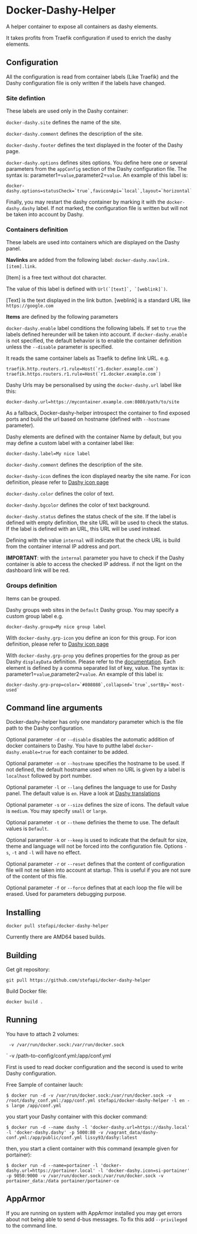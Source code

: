 # Docker-Dashy-Helper

A helper container to expose all containers as dashy elements.

It takes profits from Traefik configuration if used to enrich the dashy elements.

## Configuration

All the configuration is read from container labels (Like Traefik) and the Dashy configuration file is only written if the labels have changed.

### Site defintion

These labels are used only in the Dashy container:

`docker-dashy.site` defines the name of the site.

`docker-dashy.comment` defines the description of the site.

`docker-dashy.footer` defines the text displayed in the footer of the Dashy page.

`docker-dashy.options` defines sites options. You define here one or several parameters from the `appConfig` section of the Dashy configuration file. The syntax is: parameter1=`value`,parameter2=`value`. An example of this label is:
```
docker-dashy.options=statusCheck=`true`,faviconApi=`local`,layout=`horizontal`
```

Finally, you may restart the dashy container by marking it with the `docker-dashy.dashy` label. If not marked, the configuration file is written but will not be taken into account by Dashy.

###  Containers definition

These labels are used into containers which are displayed on the Dashy panel.

**Navlinks** are added from the following label: `docker-dashy.navlink.[item].link`.

[Item] is a free text without dot character.

The value of this label is defined with ```Url(`[text]`, `[weblink]`)```.

[Text] is the text displayed in the link button. [weblink] is a standard URL like `https://google.com`

**Items** are defined by the following parameters

`docker-dashy.enable` label conditions the following labels. If set to `true` the labels defined hereunder will be taken into account. if `docker-dashy.enable` is not specified, the default behavior is to enable the container definition unless the `--disable` parameter is specified.

It reads the same container labels as Traefik to define link URL. e.g.

```
traefik.http.routers.r1.rule=Host(`r1.docker.example.com`)
traefik.https.routers.r1.rule=Host(`r1.docker.example.com`)
```
Dashy Urls may be personalised by using the `docker-dashy.url` label like this:

````
docker-dashy.url=https://mycontainer.example.com:8080/path/to/site
````
As a fallback, Docker-dashy-helper introspect the container to find exposed ports and build the url based on hostname (defined with `--hostname` parameter).

Dashy elements are defined with the container Name by default, but you may define a custom label with a container label like:
```
docker-dashy.label=My nice label
```

`docker-dashy.comment` defines the description of the site.

`docker-dashy-icon` defines the icon displayed nearby the site name. For icon definition, please refer to [Dashy icon page](https://github.com/Lissy93/dashy/blob/master/docs/icons.md)

`docker-dashy.color` defines the color of text.

`docker-dashy.bgcolor` defines the color of text background.

`docker-dashy.status` defines the status check of the site.
If the label is defined with empty definition, the site URL will be used to check the status. If the label is defined with an URL, this URL will be used instead.

Defining with the value `internal` will indicate that the check URL is build from the container internal IP address and port.

**IMPORTANT**: with the `internal` parameter you have to check if the Dashy container is able to access the checked IP address. if not the lignt on the dashboard link will be red.

### Groups definition

Items can be grouped.

Dashy groups web sites in the `Default` Dashy group. You may specify a custom group label e.g.

```
docker-dashy.group=My nice group label
```
With `docker-dashy.grp-icon` you define an icon for this group. For icon definition, please refer to [Dashy icon page](https://github.com/Lissy93/dashy/blob/master/docs/icons.md)

With `docker-dashy.grp-prop` you defines properties for the group as per Dashy `displayData` definition. Please refer to the [documentation](https://github.com/Lissy93/dashy/blob/master/docs/configuring.md#sectiondisplaydata-optional).
Each element is defined by a comma separated list of key, value. The syntax is: parameter1=`value`,parameter2=`value`. An example of this label is:
```
docker-dashy.grp-prop=color=`#808080`,collapsed=`true`,sortBy=`most-used`
```

## Command line arguments

Docker-dashy-helper has only one mandatory parameter which is the file path to the Dashy configuration.

Optional parameter `-d` or `--disable` disables the automatic addition of docker containers to Dashy. You have to putthe label `docker-dashy.enable=true` for each container to be added.

Optional parameter `-n` or `--hostname` specifies the hostname to be used. If not defined, the default hostname used when no URL is given by a label is `localhost` followed by port number.

Optional parameter `-l` or `--lang` defines the language to use for Dashy panel. The default value is `en`. Have a look at [Dashy  translations](https://github.com/Lissy93/dashy/tree/master/src/assets/locales)

Optional parameter `-s` or `--size` defines the size of icons. The default value is `medium`. You may specify `small` or `large`.

Optional parameter `-t` or `--theme` definies the theme to use. The default values is `Default`. 

Optional parameter `-k` or `--keep` is used to indicate that the default for size, theme and language will not be forced into the configuration file. Options `-s`, `-t` and `-l` will have no effect.

Optional parameter `-r` or `--reset` defines that the content of configuration file will not ne taken into account at startup. This is useful if you are not sure of the content of this file.

Optional parameter `-f` or `--force` defines that at each loop the file will be erased. Used for parameters debugging purpose.


## Installing

`docker pull stefapi/docker-dashy-helper`

Currently there are AMD64 based builds.

## Building

Get git repository:

`git pull https://github.com/stefapi/docker-dashy-helper`

Build Docker file:

`docker build .`

## Running

You have to attach 2 volumes:

` -v /var/run/docker.sock:/var/run/docker.sock`

` -v /path-to-config/conf.yml:/app/conf.yml

First is used to read docker configuration and the second is used to write Dashy configuration.

Free Sample of container lauch:
```
$ docker run -d -v /var/run/docker.sock:/var/run/docker.sock -v /root/dashy_conf.yml:/app/conf.yml stefapi/docker-dashy-helper -l en -s large /app/conf.yml 
```

you start your Dashy container with this docker command:
```
$ docker run -d --name dashy -l 'docker-dashy.url=https://dashy.local' -l 'docker-dashy.dashy' -p 5000:80 -v /vagrant_data/dashy-conf.yml:/app/public/conf.yml lissy93/dashy:latest
```

then, you start a client container with this command (example given for portainer):
```
$ docker run -d --name=portainer -l 'docker-dashy.url=https://portainer.local' -l 'docker-dashy.icon=si-portainer' -p 9050:9000 -v /var/run/docker.sock:/var/run/docker.sock -v portainer_data:/data portainer/portainer-ce
```

## AppArmor

If you are running on system with AppArmor installed you may get errors about not being able to send d-bus messages. To fix this add
`--privileged` to the command line.
